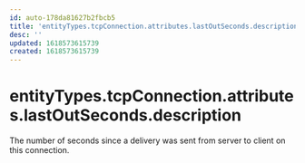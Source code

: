 ```yaml
---
id: auto-178da81627b2fbcb5
title: 'entityTypes.tcpConnection.attributes.lastOutSeconds.description'
desc: ''
updated: 1618573615739
created: 1618573615739
---
```

# entityTypes.tcpConnection.attributes.lastOutSeconds.description

The number of seconds since a delivery was sent from server to client on this connection.